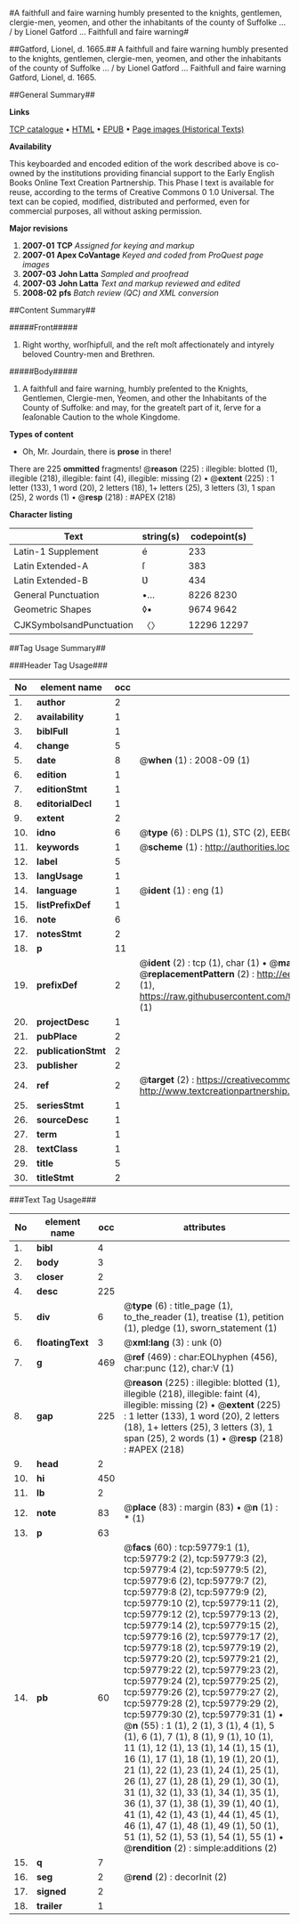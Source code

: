 #A faithfull and faire warning humbly presented to the knights, gentlemen, clergie-men, yeomen, and other the inhabitants of the county of Suffolke ... / by Lionel Gatford ... Faithfull and faire warning#

##Gatford, Lionel, d. 1665.##
A faithfull and faire warning humbly presented to the knights, gentlemen, clergie-men, yeomen, and other the inhabitants of the county of Suffolke ... / by Lionel Gatford ...
Faithfull and faire warning
Gatford, Lionel, d. 1665.

##General Summary##

**Links**

[TCP catalogue](http://www.ota.ox.ac.uk/tcp/)  • 
[HTML](http://tei.it.ox.ac.uk/tcp/Texts-HTML/free/A42/A42472.html)  • 
[EPUB](http://tei.it.ox.ac.uk/tcp/Texts-EPUB/free/A42/A42472.epub) • 
[Page images (Historical Texts)](https://data.historicaltexts.jisc.ac.uk/view?pubId=eebo-12335921e&pageId=eebo-12335921e-59779-1)

**Availability**

This keyboarded and encoded edition of the
	       work described above is co-owned by the institutions
	       providing financial support to the Early English Books
	       Online Text Creation Partnership. This Phase I text is
	       available for reuse, according to the terms of Creative
	       Commons 0 1.0 Universal. The text can be copied,
	       modified, distributed and performed, even for
	       commercial purposes, all without asking permission.

**Major revisions**

1. __2007-01__ __TCP__ *Assigned for keying and markup*
1. __2007-01__ __Apex CoVantage__ *Keyed and coded from ProQuest page images*
1. __2007-03__ __John Latta__ *Sampled and proofread*
1. __2007-03__ __John Latta__ *Text and markup reviewed and edited*
1. __2008-02__ __pfs__ *Batch review (QC) and XML conversion*

##Content Summary##

#####Front#####

1. Right worthy, worſhipfull, and the reſt moſt affectionately and intyrely beloved Country-men and Brethren.

#####Body#####

1. A faithfull and faire warning, humbly preſented to the Knights, Gentlemen, Clergie-men, Yeomen, and other the Inhabitants of the County of Suffolke: and may, for the greateſt part of it, ſerve for a ſeaſonable Caution to the whole Kingdome.

**Types of content**

  * Oh, Mr. Jourdain, there is **prose** in there!

There are 225 **ommitted** fragments! 
 @__reason__ (225) : illegible: blotted (1), illegible (218), illegible: faint (4), illegible: missing (2)  •  @__extent__ (225) : 1 letter (133), 1 word (20), 2 letters (18), 1+ letters (25), 3 letters (3), 1 span (25), 2 words (1)  •  @__resp__ (218) : #APEX (218)

**Character listing**


|Text|string(s)|codepoint(s)|
|---|---|---|
|Latin-1 Supplement|é|233|
|Latin Extended-A|ſ|383|
|Latin Extended-B|Ʋ|434|
|General Punctuation|•…|8226 8230|
|Geometric Shapes|◊▪|9674 9642|
|CJKSymbolsandPunctuation|〈〉|12296 12297|

##Tag Usage Summary##

###Header Tag Usage###

|No|element name|occ|attributes|
|---|---|---|---|
|1.|__author__|2||
|2.|__availability__|1||
|3.|__biblFull__|1||
|4.|__change__|5||
|5.|__date__|8| @__when__ (1) : 2008-09 (1)|
|6.|__edition__|1||
|7.|__editionStmt__|1||
|8.|__editorialDecl__|1||
|9.|__extent__|2||
|10.|__idno__|6| @__type__ (6) : DLPS (1), STC (2), EEBO-CITATION (1), OCLC (1), VID (1)|
|11.|__keywords__|1| @__scheme__ (1) : http://authorities.loc.gov/ (1)|
|12.|__label__|5||
|13.|__langUsage__|1||
|14.|__language__|1| @__ident__ (1) : eng (1)|
|15.|__listPrefixDef__|1||
|16.|__note__|6||
|17.|__notesStmt__|2||
|18.|__p__|11||
|19.|__prefixDef__|2| @__ident__ (2) : tcp (1), char (1)  •  @__matchPattern__ (2) : ([0-9\-]+):([0-9IVX]+) (1), (.+) (1)  •  @__replacementPattern__ (2) : http://eebo.chadwyck.com/downloadtiff?vid=$1&page=$2 (1), https://raw.githubusercontent.com/textcreationpartnership/Texts/master/tcpchars.xml#$1 (1)|
|20.|__projectDesc__|1||
|21.|__pubPlace__|2||
|22.|__publicationStmt__|2||
|23.|__publisher__|2||
|24.|__ref__|2| @__target__ (2) : https://creativecommons.org/publicdomain/zero/1.0/ (1), http://www.textcreationpartnership.org/docs/. (1)|
|25.|__seriesStmt__|1||
|26.|__sourceDesc__|1||
|27.|__term__|1||
|28.|__textClass__|1||
|29.|__title__|5||
|30.|__titleStmt__|2||


###Text Tag Usage###

|No|element name|occ|attributes|
|---|---|---|---|
|1.|__bibl__|4||
|2.|__body__|3||
|3.|__closer__|2||
|4.|__desc__|225||
|5.|__div__|6| @__type__ (6) : title_page (1), to_the_reader (1), treatise (1), petition (1), pledge (1), sworn_statement (1)|
|6.|__floatingText__|3| @__xml:lang__ (3) : unk (0)|
|7.|__g__|469| @__ref__ (469) : char:EOLhyphen (456), char:punc (12), char:V (1)|
|8.|__gap__|225| @__reason__ (225) : illegible: blotted (1), illegible (218), illegible: faint (4), illegible: missing (2)  •  @__extent__ (225) : 1 letter (133), 1 word (20), 2 letters (18), 1+ letters (25), 3 letters (3), 1 span (25), 2 words (1)  •  @__resp__ (218) : #APEX (218)|
|9.|__head__|2||
|10.|__hi__|450||
|11.|__lb__|2||
|12.|__note__|83| @__place__ (83) : margin (83)  •  @__n__ (1) : * (1)|
|13.|__p__|63||
|14.|__pb__|60| @__facs__ (60) : tcp:59779:1 (1), tcp:59779:2 (2), tcp:59779:3 (2), tcp:59779:4 (2), tcp:59779:5 (2), tcp:59779:6 (2), tcp:59779:7 (2), tcp:59779:8 (2), tcp:59779:9 (2), tcp:59779:10 (2), tcp:59779:11 (2), tcp:59779:12 (2), tcp:59779:13 (2), tcp:59779:14 (2), tcp:59779:15 (2), tcp:59779:16 (2), tcp:59779:17 (2), tcp:59779:18 (2), tcp:59779:19 (2), tcp:59779:20 (2), tcp:59779:21 (2), tcp:59779:22 (2), tcp:59779:23 (2), tcp:59779:24 (2), tcp:59779:25 (2), tcp:59779:26 (2), tcp:59779:27 (2), tcp:59779:28 (2), tcp:59779:29 (2), tcp:59779:30 (2), tcp:59779:31 (1)  •  @__n__ (55) : 1 (1), 2 (1), 3 (1), 4 (1), 5 (1), 6 (1), 7 (1), 8 (1), 9 (1), 10 (1), 11 (1), 12 (1), 13 (1), 14 (1), 15 (1), 16 (1), 17 (1), 18 (1), 19 (1), 20 (1), 21 (1), 22 (1), 23 (1), 24 (1), 25 (1), 26 (1), 27 (1), 28 (1), 29 (1), 30 (1), 31 (1), 32 (1), 33 (1), 34 (1), 35 (1), 36 (1), 37 (1), 38 (1), 39 (1), 40 (1), 41 (1), 42 (1), 43 (1), 44 (1), 45 (1), 46 (1), 47 (1), 48 (1), 49 (1), 50 (1), 51 (1), 52 (1), 53 (1), 54 (1), 55 (1)  •  @__rendition__ (2) : simple:additions (2)|
|15.|__q__|7||
|16.|__seg__|2| @__rend__ (2) : decorInit (2)|
|17.|__signed__|2||
|18.|__trailer__|1||
